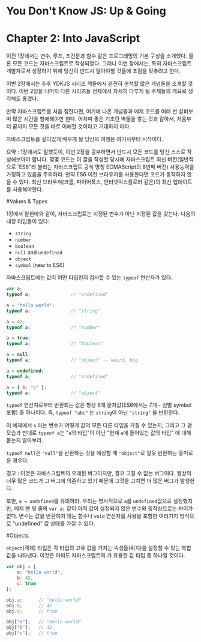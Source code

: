# You Don't Know JS: Up & Going
# Chapter 2: Into JavaScript

이전 1장에서는 변수, 루프, 조건문과 함수 같은 프로그래밍의 기본 구성을 소개했다. 물론 모든 코드는 자바스크립트로 작성되었다. 그러나 이번 장에서는, 특히 자바스크립트 개발자로서 성장하기 위해 당신이 반드시 알아야할 것들에 초점을 맞추려고 한다.

이번 2장에서는 추후 YDKJS 시리즈 책들에서 완전히 분석할 많은 개념들을 소개할 것이다. 이번 2장을 나머지 다른 시리즈들 전체에서 자세히 다루게 될 주제들의 개요로 생각해도 좋겠다.

만약 자바스크립트를 처음 접한다면, 여기에 나온 개념들과 예제 코드를 여러 번 살펴보며 많은 시간을 할애해야만 한다. 어차피 좋은 기초란 벽돌을 쌓는 것과 같아서, 처음부터 끝까지 모든 것을 바로 이해할 것이라고 기대하지 마라.

자바스크립트를 깊이있게 배우게 될 당신의 여행은 여기서부터 시작이다.

요약 : 1장에서도 말했듯이, 이번 2장을 공부하면서 반드시 모든 코드를 당신 스스로 작성해보아야 합니다. 몇몇 코드는 이 글을 작성할 당시에 자바스크립트 최신 버전(일반적으로 'ES6"라 불리는 자바스크립트 공식 명칭 ECMAScript의 6번째 버전) 사용능력을 가정하고 있음을 주의하라. 만약 ES6 이전 브라우저를 사용한다면 코드가 동작하지 않을 수 있다. 최신 브라우저(크롬, 파이어폭스, 인터넷익스플로러 같은)의 최신 업데이트를 사용해야한다. 

#Values & Types

1장에서 말한바와 같이, 자바스크립트는 지정된 변수가 아닌 지정된 값을 갖는다. 다음의 내장 타입들이 있다:

* `string`
* `number`
* `boolean`
* `null` and `undefined`
* `object`
* `symbol` (new to ES6)

자바스크립트에는 값이 어떤 타입인지 검사할 수 있는 `typeof` 연산자가 있다.

```js
var a;
typeof a;				// "undefined"

a = "hello world";
typeof a;				// "string"

a = 42;
typeof a;				// "number"

a = true;
typeof a;				// "boolean"

a = null;
typeof a;				// "object" -- weird, bug

a = undefined;
typeof a;				// "undefined"

a = { b: "c" };
typeof a;				// "object"
```

`typeof` 연산자로부터 반환되는 값은 항상 6개 문자값(ES6에서는 7개 - 심벌 symbol 포함) 중 하나이다. 즉, `typeof "abc"` 는 `string`이 아닌 `"string"` 을 반환한다.

이 예제에서 `a` 라는 변수가 어떻게 값의 모든 다른 타입을 가질 수 있는지, 그리고 그 겉모습과 반대로 `typeof a`는 "`a`의 타입"이 아닌 "현재 `a`에 들어있는 값의 타입" 에 대해 묻는지 알아보라.

`typeof null`은 `"null"`을 반환하는 것을 예상할 때 `"object"`로 잘못 반환하는 흥미로운 경우다.

경고 : 이것은 자바스크립트의 오래된 버그이지만, 결코 고칠 수 없는 버그이다. 웹상의 너무 많은 코드가 그 버그에 의존하고 있기 때문에 그것을 고치면 더 많은 버그가 발생한다.

또한, `a = undefined`를 유의하라. 우리는 명시적으로 `a`를 `undefined`값으로 설정했지만, 예제 맨 윗 줄의 `var a;` 같이 아직 값이 설정되지 않은 변수와 동작상으로는 차이가 없다. 변수는 값을 반환하지 않는 함수나 `void` 연산자를 사용을 포함한 여러가지 방식으로 "undefined" 값 상태를 가질 수 있다.  

#Objects

`object`(객체) 타입은 각 타입의 고유 값을 가지는 속성들(위치)을 설정할 수 있는 복합 값을 나타낸다. 이것은 아마도 자바스크립트의 가 유용한 값 타입 중 하나일 것이다.

```js
var obj = {
	a: "hello world",
	b: 42,
	c: true
};

obj.a;		// "hello world"
obj.b;		// 42
obj.c;		// true

obj["a"];	// "hello world"
obj["b"];	// 42
obj["c"];	// true
```

